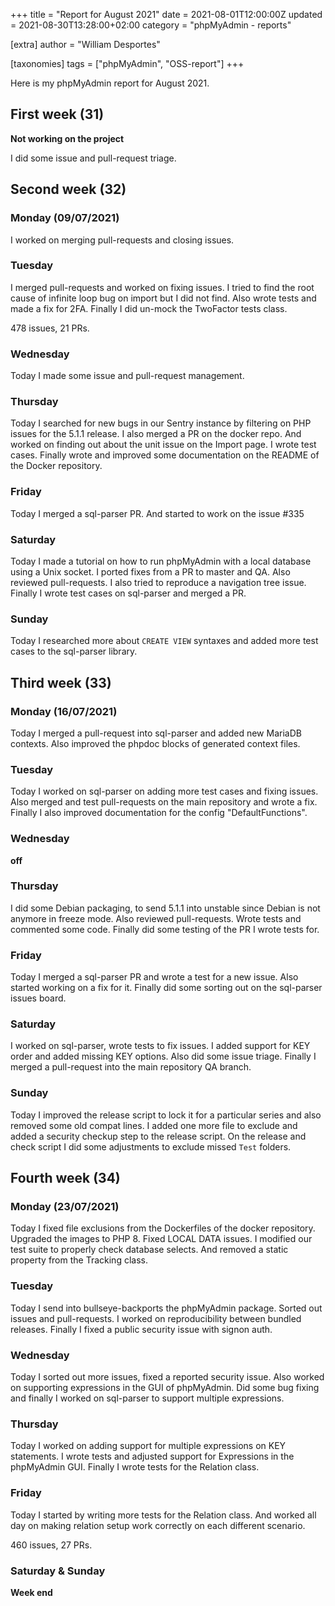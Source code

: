+++
title = "Report for August 2021"
date = 2021-08-01T12:00:00Z
updated = 2021-08-30T13:28:00+02:00
category = "phpMyAdmin - reports"

[extra]
author = "William Desportes"

[taxonomies]
tags = ["phpMyAdmin", "OSS-report"]
+++

Here is my phpMyAdmin report for August 2021.

<!-- more -->

## First week (31)

__Not working on the project__

I did some issue and pull-request triage.

## Second week (32)

### Monday (09/07/2021)

I worked on merging pull-requests and closing issues.

### Tuesday

I merged pull-requests and worked on fixing issues.
I tried to find the root cause of infinite loop bug on import but I did not find.
Also wrote tests and made a fix for 2FA. Finally I did un-mock the TwoFactor tests class.

478 issues, 21 PRs.

### Wednesday

Today I made some issue and pull-request management.

### Thursday

Today I searched for new bugs in our Sentry instance by filtering on PHP issues for the 5.1.1 release.
I also merged a PR on the docker repo.
And worked on finding out about the unit issue on the Import page. I wrote test cases.
Finally wrote and improved some documentation on the README of the Docker repository.

### Friday

Today I merged a sql-parser PR. And started to work on the issue #335

### Saturday

Today I made a tutorial on how to run phpMyAdmin with a local database using a Unix socket.
I ported fixes from a PR to master and QA. Also reviewed pull-requests.
I also tried to reproduce a navigation tree issue.
Finally I wrote test cases on sql-parser and merged a PR.

### Sunday

Today I researched more about `CREATE VIEW` syntaxes and added more test cases to the sql-parser library.

## Third week (33)

### Monday (16/07/2021)

Today I merged a pull-request into sql-parser and added new MariaDB contexts.
Also improved the phpdoc blocks of generated context files.

### Tuesday

Today I worked on sql-parser on adding more test cases and fixing issues.
Also merged and test pull-requests on the main repository and wrote a fix.
Finally I also improved documentation for the config "DefaultFunctions".

### Wednesday

__off__

### Thursday

I did some Debian packaging, to send 5.1.1 into unstable since Debian is not anymore in freeze mode.
Also reviewed pull-requests. Wrote tests and commented some code.
Finally did some testing of the PR I wrote tests for.

### Friday

Today I merged a sql-parser PR and wrote a test for a new issue.
Also started working on a fix for it.
Finally did some sorting out on the sql-parser issues board.

### Saturday

I worked on sql-parser, wrote tests to fix issues.
I added support for KEY order and added missing KEY options.
Also did some issue triage.
Finally I merged a pull-request into the main repository QA branch.

### Sunday

Today I improved the release script to lock it for a particular series and also removed some old compat lines.
I added one more file to exclude and added a security checkup step to the release script.
On the release and check script I did some adjustments to exclude missed `Test` folders.

## Fourth week (34)

### Monday (23/07/2021)

Today I fixed file exclusions from the Dockerfiles of the docker repository. Upgraded the images to PHP 8.
Fixed LOCAL DATA issues.
I modified our test suite to properly check database selects.
And removed a static property from the Tracking class.

### Tuesday

Today I send into bullseye-backports the phpMyAdmin package.
Sorted out issues and pull-requests.
I worked on reproducibility between bundled releases.
Finally I fixed a public security issue with signon auth.

### Wednesday

Today I sorted out more issues, fixed a reported security issue.
Also worked on supporting expressions in the GUI of phpMyAdmin.
Did some bug fixing and finally I worked on sql-parser to support multiple expressions.

### Thursday

Today I worked on adding support for multiple expressions on KEY statements.
I wrote tests and adjusted support for Expressions in the phpMyAdmin GUI.
Finally I wrote tests for the Relation class.

### Friday

Today I started by writing more tests for the Relation class.
And worked all day on making relation setup work correctly on each different scenario.

460 issues, 27 PRs.

### Saturday & Sunday

__Week end__
